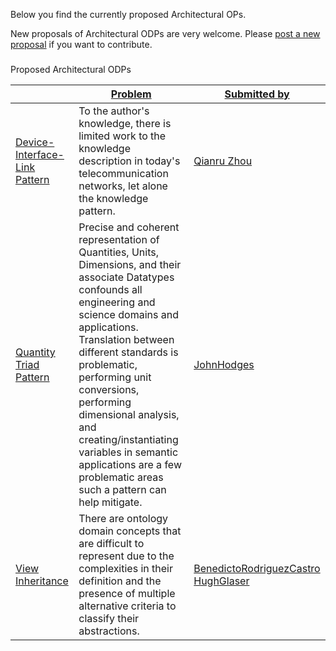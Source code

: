 Below you find the currently proposed Architectural OPs.
 



 New proposals of Architectural ODPs are very welcome.
Please
 [post a new proposal](../Submissions/ProposeARP "Submissions:ProposeARP") 
 if you want to contribute.
 



  





### 

 Proposed Architectural ODPs




|  | [Problem](../Property/ArchitecturalODPProblem "Property:ArchitecturalODPProblem")  | [Submitted by](../Property/SubmittedBy "Property:SubmittedBy")  |
| --- | --- | --- |
| [Device-Interface-Link Pattern](../Submissions/Device-Interface-Link_Pattern "Submissions:Device-Interface-Link Pattern")  |  To the author's knowledge, there is limited work to the knowledge description in today's telecommunication networks, let alone the knowledge pattern.  | [Qianru Zhou](http://ontologydesignpatterns.org/wiki/index.php?title=User:Qianru_Zhou&action=edit&redlink=1 "User:Qianru Zhou (not yet written)")  |
| [Quantity Triad Pattern](../Submissions/Quantity_Triad_Pattern "Submissions:Quantity Triad Pattern")  |  Precise and coherent representation of Quantities, Units, Dimensions, and their associate Datatypes confounds all engineering and science domains and applications. Translation between different standards is problematic, performing unit conversions, performing dimensional analysis, and creating/instantiating variables in semantic applications are a few problematic areas such a pattern can help mitigate.  | [JohnHodges](../User/JohnHodges "User:JohnHodges")  |
| [View Inheritance](../Submissions/View_Inheritance "Submissions:View Inheritance")  |  There are ontology domain concepts that are difficult to represent due to the complexities in their definition and the presence of multiple alternative criteria to classify their abstractions.  | [BenedictoRodriguezCastro](../User/BenedictoRodriguezCastro "User:BenedictoRodriguezCastro") [HughGlaser](http://ontologydesignpatterns.org/wiki/index.php?title=User:HughGlaser&action=edit&redlink=1 "User:HughGlaser (not yet written)")  |
